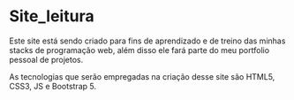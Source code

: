 # Site_leitura

Este site está sendo criado para fins de aprendizado e de treino das minhas stacks de programação web, além disso ele fará parte do meu portfolio pessoal de projetos.

As tecnologias que serão empregadas na criação desse site são HTML5, CSS3, JS e Bootstrap 5.
